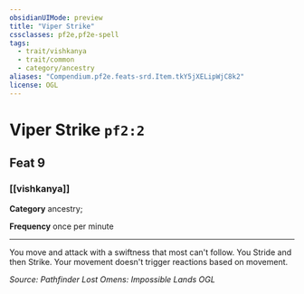 ```yaml
---
obsidianUIMode: preview
title: "Viper Strike"
cssclasses: pf2e,pf2e-spell
tags:
  - trait/vishkanya
  - trait/common
  - category/ancestry
aliases: "Compendium.pf2e.feats-srd.Item.tkY5jXELipWjC8k2"
license: OGL
---
```

# Viper Strike `pf2:2`
## Feat 9
### [[vishkanya]]

**Category** ancestry; 




**Frequency** once per minute

* * *

You move and attack with a swiftness that most can't follow. You Stride and then Strike. Your movement doesn't trigger reactions based on movement.

*Source: Pathfinder Lost Omens: Impossible Lands*
*OGL*